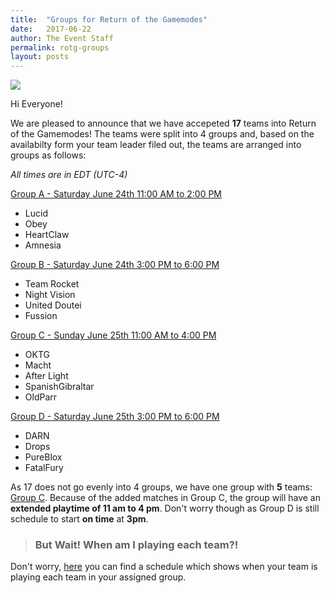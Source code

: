 ```yaml
---
title:  "Groups for Return of the Gamemodes"
date:   2017-06-22
author: The Event Staff
permalink: rotg-groups
layout: posts
---
```

![](https://imgur.com/wF2Fmkh.png)

Hi Everyone!

We are pleased to announce that we have accepeted **17** teams into Return of the Gamemodes! The teams were split into 4 groups and, based on the availabilty form your team leader filed out, the teams are arranged into groups as follows:

_All times are in EDT (UTC-4)_

<u class="ul">Group A - Saturday June 24th 11:00 AM to 2:00 PM</u>
- Lucid
- Obey
- HeartClaw
- Amnesia

<u class="ul">Group B - Saturday June 24th 3:00 PM to 6:00 PM</u>
- Team Rocket
- Night Vision
- United Doutei
- Fussion

<u class="ul">Group C - Sunday June 25th 11:00 AM to 4:00 PM</u>
- OKTG
- Macht
- After Light
- SpanishGibraltar
- OldParr

<u class="ul">Group D - Saturday June 25th 3:00 PM to 6:00 PM</u>
- DARN
- Drops
- PureBlox
- FatalFury

As 17 does not go evenly into 4 groups, we have one group with **5** teams: <u class="ul">Group C</u>. Because of the added matches in Group C, the group will have an **extended playtime of 11 am to 4 pm**. Don't worry though as Group D is still schedule to start **on time** at **3pm**.

> ### But Wait! When am I playing each team?!

Don't worry, [here](https://docs.google.com/spreadsheets/d/19TIir7ybSLRXETtVZI5279hbpAzJd3cqkz0kNa-dvW0/edit?usp=sharing) you can find a schedule which shows when your team is playing each team in your assigned group.

